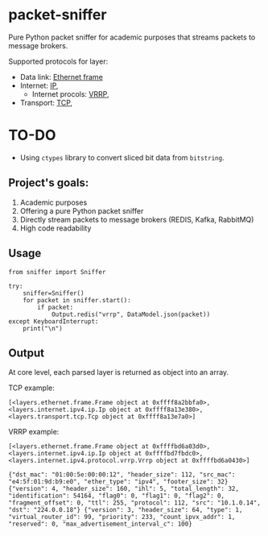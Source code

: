 # packet-sniffer

Pure Python packet sniffer for academic purposes that streams packets to message brokers.

Supported protocols for layer:
- Data link: [Ethernet frame](src/layers/ethernet.frame.py)
- Internet: [IP](src/layers/internet/ipv4/ip.py),
    - Internet procols: [VRRP](src/layers/internet/ipv4/protocol/vrrp.py),
- Transport: [TCP](src/layers/transport/tcp.py),

# TO-DO
- Using ```ctypes``` library to convert sliced bit data from ```bitstring```.  

## Project's goals:
1) Academic purposes
2) Offering a pure Python packet sniffer
3) Directly stream packets to message brokers (REDIS, Kafka, RabbitMQ)
4) High code readability

## Usage

```
from sniffer import Sniffer

try:
    sniffer=Sniffer()
    for packet in sniffer.start():
        if packet:
            Output.redis("vrrp", DataModel.json(packet))
except KeyboardInterrupt:
    print("\n")
```

## Output
At core level, each parsed layer is returned as object into an array.

TCP example:
```
[<layers.ethernet.frame.Frame object at 0xffff8a2bbfa0>, <layers.internet.ipv4.ip.Ip object at 0xffff8a13e380>, <layers.transport.tcp.Tcp object at 0xffff8a13e7a0>]
```

VRRP example:
```
[<layers.ethernet.frame.Frame object at 0xffffbd6a03d0>, <layers.internet.ipv4.ip.Ip object at 0xffffbd7fbdc0>, <layers.internet.ipv4.protocol.vrrp.Vrrp object at 0xffffbd6a0430>]

{"dst_mac": "01:00:5e:00:00:12", "header_size": 112, "src_mac": "e4:5f:01:9d:b9:e0", "ether_type": "ipv4", "footer_size": 32} {"version": 4, "header_size": 160, "ihl": 5, "total_length": 32, "identification": 54164, "flag0": 0, "flag1": 0, "flag2": 0, "fragment_offset": 0, "ttl": 255, "protocol": 112, "src": "10.1.0.14", "dst": "224.0.0.18"} {"version": 3, "header_size": 64, "type": 1, "virtual_router_id": 99, "priority": 233, "count_ipvx_addr": 1, "reserved": 0, "max_advertisement_interval_c": 100}

``` 
